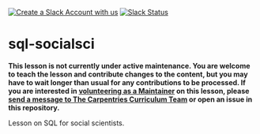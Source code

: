 [![Create a Slack Account with us](https://img.shields.io/badge/Create_Slack_Account-The_Carpentries-071159.svg)](https://slack-invite.carpentries.org/)
[![Slack Status](https://img.shields.io/badge/Slack_Channel-dc--socsci--sql-E01563.svg)](https://carpentries.slack.com/messages/C9Y6QJZ8F)

# sql-socialsci

**This lesson is not currently under active maintenance. You are welcome to teach the lesson and contribute changes to the content, but you may have to wait longer than usual for any contributions to be processed. If you are interested in [volunteering as a Maintainer](https://docs.carpentries.org/topic_folders/maintainers/maintainers.html) on this lesson, please [send a message to The Carpentries Curriculum Team](mailto:team@carpentries.org) or open an issue in this repository.**

Lesson on SQL for social scientists.
